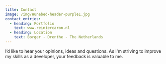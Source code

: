 ```yaml
---
title: Contact
image: /img/Hunebed-header-purple1.jpg
contact_entries:
  - heading: Portfolio
    text: www.reiniercaron.nl
  - heading: Location
    text: Borger - Drenthe - The Netherlands
---
```

I’d like to hear your opinions, ideas and
questions. As I'm striving to improve my skills as a developer, your feedback
is valuable to me.
